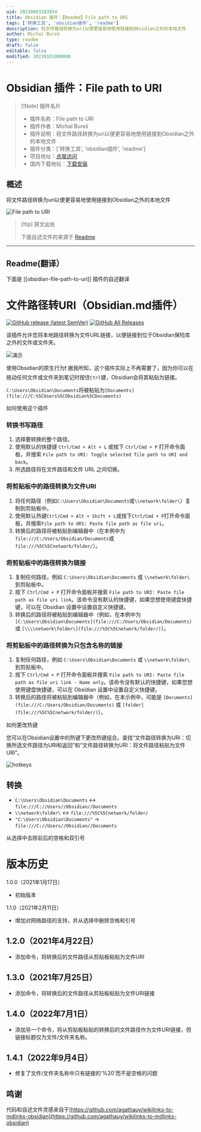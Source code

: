 ```yaml
---
uid: 20230803203954
title: Obsidian 插件：【Readme】File path to URI
tags: ['转换工具', 'obsidian插件', 'readme']
description: 将文件路径转换为uri以便更容易地使用链接到Obsidian之外的本地文件
author: Michal Bureš
type: readme
draft: false
editable: false
modified: 20230101000000
---
```


# Obsidian 插件：File path to URI

> [!Note] 插件名片
> - 插件名称：File path to URI
> - 插件作者：Michal Bureš
> - 插件说明：将文件路径转换为uri以便更容易地使用链接到Obsidian之外的本地文件
> - 插件分类：['转换工具', 'obsidian插件', 'readme']
> - 项目地址：[点我访问](https://github.com/MichalBures/obsidian-file-path-to-uri)
> - 国内下载地址：[下载安装](https://pkmer.cn/products/plugin/pluginMarket/?obsidian-file-path-to-uri)

## 概述

将文件路径转换为uri以便更容易地使用链接到Obsidian之外的本地文件

![File path to URI](https://cdn.pkmer.cn/covers/obsidian-file-path-to-uri.gif!pkmer)

> [!tip] 原文出处
> 
>下面自述文件的来源于 [Readme](https://ghproxy.net/https://raw.githubusercontent.com/MichalBures/obsidian-file-path-to-uri/master/README.md)
> 

---

## Readme(翻译）

下面是 [[obsidian-file-path-to-uri]] 插件的自述翻译


# 文件路径转URI（Obsidian.md插件）

[![GitHub release (latest SemVer)](https://img.shields.io/github/v/release/MichalBures/obsidian-file-path-to-uri)](https://github.com/MichalBures/obsidian-file-path-to-uri/releases/latest)
[![GitHub All Releases](https://img.shields.io/github/downloads/MichalBures/obsidian-file-path-to-uri/total)](https://github.com/MichalBures/obsidian-file-path-to-uri/releases)

该插件允许您将本地路径转换为文件URL链接，以便链接到位于Obsidian保险库之外的文件或文件夹。

![演示](https://raw.githubusercontent.com/MichalBures/obsidian-file-path-to-uri/master/demo.gif)

使用Obsidian的原生行为❗
据我所知，这个插件实际上不再需要了，因为你可以在拖动任何文件或文件夹到笔记时按住`Ctrl`键，Obsidian会将其粘贴为链接。

`C:\Users\Obsidian\Documents`将被粘贴为`[Documents](file:///C:%5CUsers%5CObsidian%5CDocuments)`

如何使用这个插件

### 转换书写路径
1. 选择要转换的整个路径。
2. 使用默认的快捷键 `Ctrl/Cmd + Alt + L` 或按下 `Ctrl/Cmd + P` 打开命令面板，并搜索 `File path to URI: Toggle selected file path to URI and back`。
3. 所选路径将在文件路径和文件 URL 之间切换。

### 将剪贴板中的路径转换为文件URI
1. 将任何路径（例如`C:\Users\Obsidian\Documents`或`\\network\folder\`）复制到剪贴板中。
2. 使用默认热键`Ctrl/Cmd + Alt + Shift + L`或按下`Ctrl/Cmd + P`打开命令面板，并搜索`File path to URI: Paste file path as file uri`。
3. 转换后的路径将被粘贴到编辑器中（在本例中为`file:///C:/Users/Obsidian/Documents`或`file:///%5C%5Cnetwork/folder/`）。

### 将剪贴板中的路径转换为链接

1. 复制任何路径，例如 `C:\Users\Obsidian\Documents` 或 `\\network\folder\` 到剪贴板中。
2. 按下 `Ctrl/Cmd + P` 打开命令面板并搜索
   `File path to URI: Paste file path as file uri link`。该命令没有默认的快捷键，如果您想使用键盘快捷键，可以在 Obsidian 设置中设置自定义快捷键。
3. 转换后的路径将被粘贴到编辑器中（例如，在本例中为 `[C:\Users\Obsidian\Documents](file:///C:/Users/Obsidian/Documents)` 或 `[\\\\network\folder\](file:///%5C%5Cnetwork/folder/)`）。

### 将剪贴板中的路径转换为只包含名称的链接

1. 复制任何路径，例如 `C:\Users\Obsidian\Documents` 或 `\\network\folder\` 到剪贴板中。
2. 按下 `Ctrl/Cmd + P` 打开命令面板并搜索
   `File path to URI: Paste file path as file uri link - Name only`。该命令没有默认的快捷键，如果您想使用键盘快捷键，可以在 Obsidian 设置中设置自定义快捷键。
3. 转换后的路径将被粘贴到编辑器中（例如，在本示例中，可能是 `[Documents](file:///C:/Users/Obsidian/Documents)` 或 `[folder](file:///%5C%5Cnetwork/folder/)`）。

如何更改热键

您可以在Obsidian设置中的热键下更改热键组合。查找“文件路径转换为URI：切换所选文件路径为URI和返回”和“文件路径转换为URI：将文件路径粘贴为文件URI”。

![hotkeys](https://raw.githubusercontent.com/MichalBures/obsidian-file-path-to-uri/master/hotkeys.png)

## 转换

- `C:\Users\Obsidian\Documents` <-> `file:///C://Users//Obsidian//Documents`
- `\\network\folder\` <-> `file:///%5C%5Cnetwork/folder/`
- ` "C:\Users\Obsidian\Documents" ` -> `file:///C://Users//Obsidian//Documents`

从选择中去除前后的空格和双引号

# 版本历史

1.0.0（2021年1月17日）
- 初始版本

1.1.0（2021年2月11日）

- 增加对网络路径的支持，并从选择中删除空格和引号

## 1.2.0（2021年4月22日）

- 添加命令，将转换后的文件路径从剪贴板粘贴为文件URI

## 1.3.0（2021年7月25日）

- 添加命令，将转换后的文件路径从剪贴板粘贴为文件URI链接

## 1.4.0（2022年7月1日）

- 添加另一个命令，将从剪贴板粘贴的转换后的文件路径作为文件URI链接，但链接标题仅为文件/文件夹名称。

## 1.4.1（2022年9月4日）

- 修复了文件/文件夹名称中只有链接的'%20'而不是空格的问题

## 鸣谢

代码和自述文件灵感来自于[https://github.com/agathauy/wikilinks-to-mdlinks-obsidian](https://github.com/agathauy/wikilinks-to-mdlinks-obsidian)



